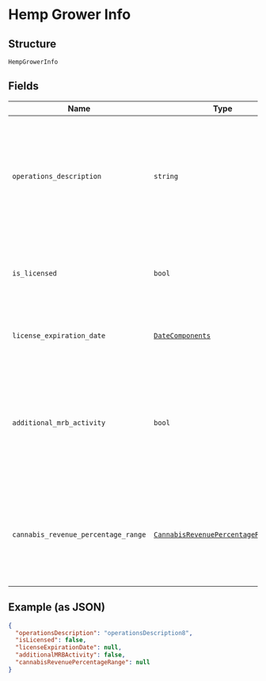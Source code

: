 
# Hemp Grower Info

## Structure

`HempGrowerInfo`

## Fields

| Name | Type | Tags | Description |
|  --- | --- | --- | --- |
| `operations_description` | `string` | Required | [NA] Description of type and nature of hemp growers operation<br>**Constraints**: *Minimum Length*: `0`, *Maximum Length*: `200` |
| `is_licensed` | `bool` | Required | [NA] Flag indicating whether the customer is a licensed hemp grower |
| `license_expiration_date` | [`DateComponents`](../../doc/models/date-components.md) | Optional | A container that holds the date (day, month, and year) |
| `additional_mrb_activity` | `bool` | Required | [NA] Flag indicating whether the customer engages in Marijuana Related Business (MRB) beyond hemp growing |
| `cannabis_revenue_percentage_range` | [`CannabisRevenuePercentageRangeEnum`](../../doc/models/cannabis-revenue-percentage-range-enum.md) | Optional | [NA] Approximate range of percent of business revenue derived from cannabis related sales |

## Example (as JSON)

```json
{
  "operationsDescription": "operationsDescription8",
  "isLicensed": false,
  "licenseExpirationDate": null,
  "additionalMRBActivity": false,
  "cannabisRevenuePercentageRange": null
}
```

